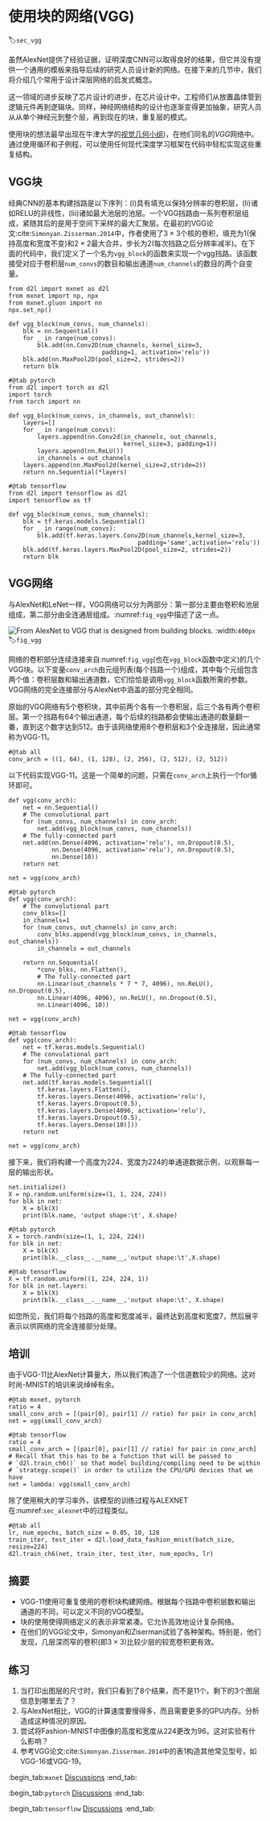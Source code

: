 # 使用块的网络(VGG)
:label:`sec_vgg`

虽然AlexNet提供了经验证据，证明深度CNN可以取得良好的结果，但它并没有提供一个通用的模板来指导后续的研究人员设计新的网络。在接下来的几节中，我们将介绍几个常用于设计深层网络的启发式概念。

这一领域的进步反映了芯片设计的进步，在芯片设计中，工程师们从放置晶体管到逻辑元件再到逻辑块。同样，神经网络结构的设计也逐渐变得更加抽象，研究人员从从单个神经元到整个层，再到现在的块，重复层的模式。

使用块的想法最早出现在牛津大学的[视觉几何小组](http://www.robots.ox.ac.uk/~vgg/))，在他们同名的*VGG*网络中。通过使用循环和子例程，可以使用任何现代深度学习框架在代码中轻松实现这些重复结构。

## VGG块

经典CNN的基本构建挡路是以下序列：(I)具有填充以保持分辨率的卷积层，(Ii)诸如RELU的非线性，(Iii)诸如最大池层的池层。一个VGG挡路由一系列卷积层组成，紧随其后的是用于空间下采样的最大汇聚层。在最初的VGG论文:cite:`Simonyan.Zisserman.2014`中，作者使用了$3\times3$个核的卷积，填充为1(保持高度和宽度不变)和$2 \times 2$最大合并，步长为2(每次挡路之后分辨率减半)。在下面的代码中，我们定义了一个名为`vgg_block`的函数来实现一个vgg挡路。该函数接受对应于卷积层`num_convs`的数目和输出通道`num_channels`的数目的两个自变量。

```{.python .input}
from d2l import mxnet as d2l
from mxnet import np, npx
from mxnet.gluon import nn
npx.set_np()

def vgg_block(num_convs, num_channels):
    blk = nn.Sequential()
    for _ in range(num_convs):
        blk.add(nn.Conv2D(num_channels, kernel_size=3,
                          padding=1, activation='relu'))
    blk.add(nn.MaxPool2D(pool_size=2, strides=2))
    return blk
```

```{.python .input}
#@tab pytorch
from d2l import torch as d2l
import torch
from torch import nn

def vgg_block(num_convs, in_channels, out_channels):
    layers=[]
    for _ in range(num_convs):
        layers.append(nn.Conv2d(in_channels, out_channels,
                                kernel_size=3, padding=1))
        layers.append(nn.ReLU())
        in_channels = out_channels
    layers.append(nn.MaxPool2d(kernel_size=2,stride=2))
    return nn.Sequential(*layers)
```

```{.python .input}
#@tab tensorflow
from d2l import tensorflow as d2l
import tensorflow as tf

def vgg_block(num_convs, num_channels):
    blk = tf.keras.models.Sequential()
    for _ in range(num_convs):
        blk.add(tf.keras.layers.Conv2D(num_channels,kernel_size=3,
                                    padding='same',activation='relu'))
    blk.add(tf.keras.layers.MaxPool2D(pool_size=2, strides=2))
    return blk
```

## VGG网络

与AlexNet和LeNet一样，VGG网络可以分为两部分：第一部分主要由卷积和池层组成，第二部分由全连通层组成。:numref:`fig_vgg`中描述了这一点。

![From AlexNet to VGG that is designed from building blocks.](../img/vgg.svg)
:width:`400px`
:label:`fig_vgg`

网络的卷积部分连续连接来自:numref:`fig_vgg`(也在`vgg_block`函数中定义)的几个VGG块。以下变量`conv_arch`由元组列表(每个挡路一个)组成，其中每个元组包含两个值：卷积层数和输出通道数，它们恰恰是调用`vgg_block`函数所需的参数。VGG网络的完全连接部分与AlexNet中涵盖的部分完全相同。

原始的VGG网络有5个卷积块，其中前两个各有一个卷积层，后三个各有两个卷积层。第一个挡路有64个输出通道，每个后续的挡路都会使输出通道的数量翻一番，直到这个数字达到512。由于该网络使用8个卷积层和3个全连接层，因此通常称为VGG-11。

```{.python .input}
#@tab all
conv_arch = ((1, 64), (1, 128), (2, 256), (2, 512), (2, 512))
```

以下代码实现VGG-11。这是一个简单的问题，只需在`conv_arch`上执行一个for循环即可。

```{.python .input}
def vgg(conv_arch):
    net = nn.Sequential()
    # The convolutional part
    for (num_convs, num_channels) in conv_arch:
        net.add(vgg_block(num_convs, num_channels))
    # The fully-connected part
    net.add(nn.Dense(4096, activation='relu'), nn.Dropout(0.5),
            nn.Dense(4096, activation='relu'), nn.Dropout(0.5),
            nn.Dense(10))
    return net

net = vgg(conv_arch)
```

```{.python .input}
#@tab pytorch
def vgg(conv_arch):
    # The convolutional part
    conv_blks=[]
    in_channels=1
    for (num_convs, out_channels) in conv_arch:
        conv_blks.append(vgg_block(num_convs, in_channels, out_channels))
        in_channels = out_channels

    return nn.Sequential(
        *conv_blks, nn.Flatten(),
        # The fully-connected part
        nn.Linear(out_channels * 7 * 7, 4096), nn.ReLU(), nn.Dropout(0.5),
        nn.Linear(4096, 4096), nn.ReLU(), nn.Dropout(0.5),
        nn.Linear(4096, 10))

net = vgg(conv_arch)
```

```{.python .input}
#@tab tensorflow
def vgg(conv_arch):
    net = tf.keras.models.Sequential()
    # The convulational part
    for (num_convs, num_channels) in conv_arch:
        net.add(vgg_block(num_convs, num_channels))
    # The fully-connected part
    net.add(tf.keras.models.Sequential([
        tf.keras.layers.Flatten(),
        tf.keras.layers.Dense(4096, activation='relu'),
        tf.keras.layers.Dropout(0.5),
        tf.keras.layers.Dense(4096, activation='relu'),
        tf.keras.layers.Dropout(0.5),
        tf.keras.layers.Dense(10)]))
    return net

net = vgg(conv_arch)
```

接下来，我们将构建一个高度为224、宽度为224的单通道数据示例，以观察每一层的输出形状。

```{.python .input}
net.initialize()
X = np.random.uniform(size=(1, 1, 224, 224))
for blk in net:
    X = blk(X)
    print(blk.name, 'output shape:\t', X.shape)
```

```{.python .input}
#@tab pytorch
X = torch.randn(size=(1, 1, 224, 224))
for blk in net:
    X = blk(X)
    print(blk.__class__.__name__,'output shape:\t',X.shape)
```

```{.python .input}
#@tab tensorflow
X = tf.random.uniform((1, 224, 224, 1))
for blk in net.layers:
    X = blk(X)
    print(blk.__class__.__name__,'output shape:\t', X.shape)
```

如您所见，我们将每个挡路的高度和宽度减半，最终达到高度和宽度7，然后展平表示以供网络的完全连接部分处理。

## 培训

由于VGG-11比AlexNet计算量大，所以我们构造了一个信道数较少的网络。这对时尚-MNIST的培训来说绰绰有余。

```{.python .input}
#@tab mxnet, pytorch
ratio = 4
small_conv_arch = [(pair[0], pair[1] // ratio) for pair in conv_arch]
net = vgg(small_conv_arch)
```

```{.python .input}
#@tab tensorflow
ratio = 4
small_conv_arch = [(pair[0], pair[1] // ratio) for pair in conv_arch]
# Recall that this has to be a function that will be passed to
# `d2l.train_ch6()` so that model building/compiling need to be within
# `strategy.scope()` in order to utilize the CPU/GPU devices that we have
net = lambda: vgg(small_conv_arch)
```

除了使用稍大的学习率外，该模型的训练过程与ALEXNET在:numref:`sec_alexnet`中的过程类似。

```{.python .input}
#@tab all
lr, num_epochs, batch_size = 0.05, 10, 128
train_iter, test_iter = d2l.load_data_fashion_mnist(batch_size, resize=224)
d2l.train_ch6(net, train_iter, test_iter, num_epochs, lr)
```

## 摘要

* VGG-11使用可重复使用的卷积块构建网络。根据每个挡路中卷积层数和输出通道的不同，可以定义不同的VGG模型。
* 块的使用使得网络定义的表示非常紧凑。它允许高效地设计复杂网络。
* 在他们的VGG论文中，Simonyan和Ziserman试验了各种架构。特别是，他们发现，几层深而窄的卷积(即$3 \times 3$)比较少层的较宽卷积更有效。

## 练习

1. 当打印出图层的尺寸时，我们只看到了8个结果，而不是11个。剩下的3个图层信息到哪里去了？
1. 与AlexNet相比，VGG的计算速度要慢得多，而且需要更多的GPU内存。分析造成这种情况的原因。
1. 尝试将Fashion-MNIST中图像的高度和宽度从224更改为96。这对实验有什么影响？
1. 参考VGG论文:cite:`Simonyan.Zisserman.2014`中的表1构造其他常见型号，如VGG-16或VGG-19。

:begin_tab:`mxnet`
[Discussions](https://discuss.d2l.ai/t/77)
:end_tab:

:begin_tab:`pytorch`
[Discussions](https://discuss.d2l.ai/t/78)
:end_tab:

:begin_tab:`tensorflow`
[Discussions](https://discuss.d2l.ai/t/277)
:end_tab:
